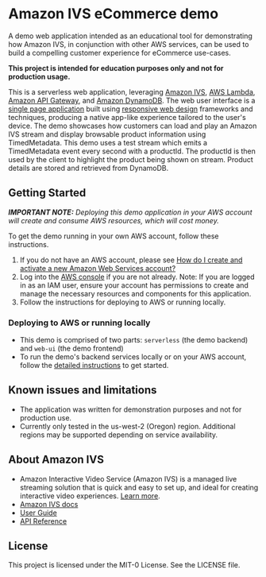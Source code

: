 # Amazon IVS eCommerce demo

A demo web application intended as an educational tool for demonstrating how Amazon IVS, in conjunction with other AWS services, can be used to build a compelling customer experience for eCommerce use-cases.

**This project is intended for education purposes only and not for production usage.**

This is a serverless web application, leveraging [Amazon IVS](https://aws.amazon.com/ivs/), [AWS Lambda](https://aws.amazon.com/lambda/), [Amazon API Gateway](https://aws.amazon.com/api-gateway/), and [Amazon DynamoDB](https://aws.amazon.com/dynamodb/). The web user interface is a [single page application](https://en.wikipedia.org/wiki/Single-page_application) built using [responsive web design](https://en.wikipedia.org/wiki/Responsive_web_design) frameworks and techniques, producing a native app-like experience tailored to the user's device.
The demo showcases how customers can load and play an Amazon IVS stream and display browsable product information using TimedMetadata.
This demo uses a test stream which emits a TimedMetadata event every second with a productId. The productId is then used by the client to highlight the product being shown on stream.
Product details are stored and retrieved from DynamoDB.

## Getting Started

***IMPORTANT NOTE:** Deploying this demo application in your AWS account will create and consume AWS resources, which will cost money.*

To get the demo running in your own AWS account, follow these instructions.

1. If you do not have an AWS account, please see [How do I create and activate a new Amazon Web Services account?](https://aws.amazon.com/premiumsupport/knowledge-center/create-and-activate-aws-account/)
2. Log into the [AWS console](https://console.aws.amazon.com/) if you are not already. Note: If you are logged in as an IAM user, ensure your account has permissions to create and manage the necessary resources and components for this application.
3. Follow the instructions for deploying to AWS or running locally.

### Deploying to AWS or running locally
* This demo is comprised of two parts: `serverless` (the demo backend) and `web-ui` (the demo frontend)
* To run the demo's backend services locally or on your AWS account, follow the [detailed instructions](./serverless/README.md) to get started.

## Known issues and limitations
* The application was written for demonstration purposes and not for production use.
* Currently only tested in the us-west-2 (Oregon) region. Additional regions may be supported depending on service availability.

## About Amazon IVS
* Amazon Interactive Video Service (Amazon IVS) is a managed live streaming solution that is quick and easy to set up, and ideal for creating interactive video experiences. [Learn more](https://aws.amazon.com/ivs/).
* [Amazon IVS docs](https://docs.aws.amazon.com/ivs/)
* [User Guide](https://docs.aws.amazon.com/ivs/latest/userguide/)
* [API Reference](https://docs.aws.amazon.com/ivs/latest/APIReference/)

## License
This project is licensed under the MIT-0 License. See the LICENSE file.